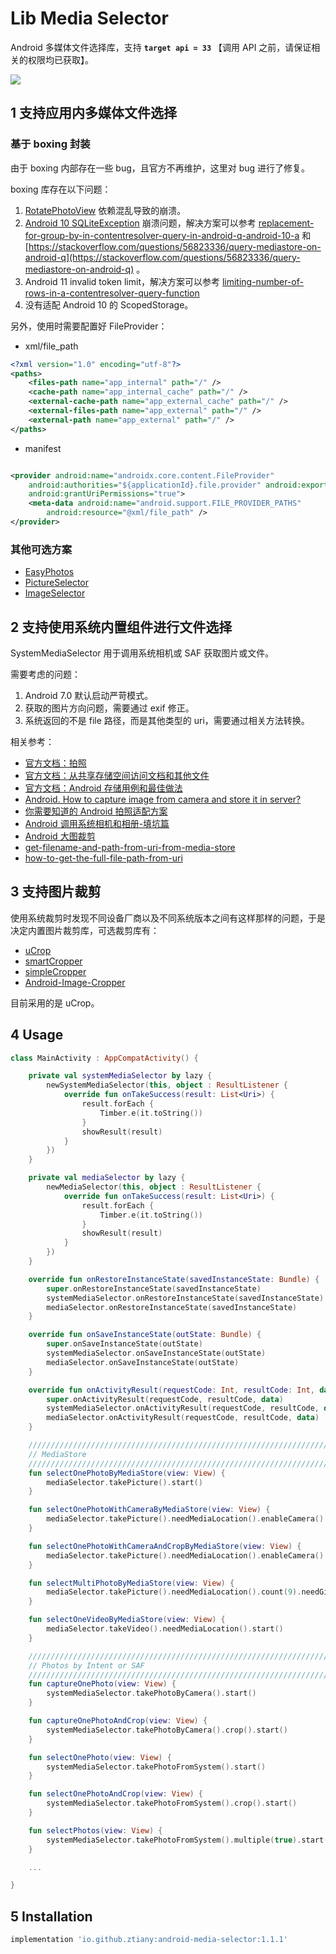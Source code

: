 # Lib Media Selector

Android 多媒体文件选择库，支持 **`target api = 33`** 【调用 API 之前，请保证相关的权限均已获取】。

![](media-selector.jpg)

## 1 支持应用内多媒体文件选择

### 基于 boxing 封装

由于 boxing 内部存在一些 bug，且官方不再维护，这里对 bug 进行了修复。

boxing 库存在以下问题：

1. [RotatePhotoView](https://github.com/ChenSiLiang/RotatePhotoView) 依赖混乱导致的崩溃。
2. [Android 10 SQLiteException](https://github.com/bilibili/boxing/issues/154)
   崩溃问题，解决方案可以参考  [replacement-for-group-by-in-contentresolver-query-in-android-q-android-10-a](https://stackoverflow.com/questions/60623594/replacement-for-group-by-in-contentresolver-query-in-android-q-android-10-a)
   和 [https://stackoverflow.com/questions/56823336/query-mediastore-on-android-q](https://stackoverflow.com/questions/56823336/query-mediastore-on-android-q)
   。
3. Android 11 invalid token
   limit，解决方案可以参考 [limiting-number-of-rows-in-a-contentresolver-query-function](https://stackoverflow.com/questions/10390577/limiting-number-of-rows-in-a-contentresolver-query-function)
4. 没有适配 Android 10 的 ScopedStorage。

另外，使用时需要配置好 FileProvider：

- xml/file_path

```xml
<?xml version="1.0" encoding="utf-8"?>
<paths>
    <files-path name="app_internal" path="/" />
    <cache-path name="app_internal_cache" path="/" />
    <external-cache-path name="app_external_cache" path="/" />
    <external-files-path name="app_external" path="/" />
    <external-path name="app_external" path="/" />
</paths>
```

- manifest

```xml

<provider android:name="androidx.core.content.FileProvider"
    android:authorities="${applicationId}.file.provider" android:exported="false"
    android:grantUriPermissions="true">
    <meta-data android:name="android.support.FILE_PROVIDER_PATHS"
        android:resource="@xml/file_path" />
</provider>
```

### 其他可选方案

- [EasyPhotos](https://github.com/HuanTanSheng/EasyPhotos)
- [PictureSelector](https://github.com/LuckSiege/PictureSelector)
- [ImageSelector](https://github.com/smuyyh/ImageSelector)

## 2 支持使用系统内置组件进行文件选择

SystemMediaSelector 用于调用系统相机或 SAF 获取图片或文件。

需要考虑的问题：

1. Android 7.0 默认启动严苛模式。
2. 获取的图片方向问题，需要通过 exif 修正。
3. 系统返回的不是 file 路径，而是其他类型的 uri，需要通过相关方法转换。

相关参考：

- [官方文档：拍照](https://developer.android.com/training/camera/photobasics)
- [官方文档：从共享存储空间访问文档和其他文件](https://developer.android.com/training/data-storage/shared/documents-files?hl=zh-cn)
- [官方文档：Android 存储用例和最佳做法](https://developer.android.com/training/data-storage/use-cases?hl=zh-cn#capture-image-media)
- [Android. How to capture image from camera and store it in server?](https://stackoverflow.com/questions/53645370/android-how-to-capture-image-from-camera-and-store-it-in-server)
- [你需要知道的 Android 拍照适配方案](http://www.jianshu.com/p/f269bcda335f)
- [Android 调用系统相机和相册-填坑篇](http://wuxiaolong.me/2016/05/24/Android-Photograph-Album2/)
- [Android 大图裁剪](http://ryanhoo.github.io/blog/2014/06/03/the-ultimate-approach-to-crop-photos-on-android-2/)
- [get-filename-and-path-from-uri-from-media-store](https://stackoverflow.com/questions/3401579/get-filename-and-path-from-uri-from-mediastore)
- [how-to-get-the-full-file-path-from-uri](https://stackoverflow.com/questions/13209494/how-to-get-the-full-file-path-from-uri)

## 3 支持图片裁剪

使用系统裁剪时发现不同设备厂商以及不同系统版本之间有这样那样的问题，于是决定内置图片裁剪库，可选裁剪库有：

- [uCrop](https://github.com/Yalantis/uCrop)
- [smartCropper](https://github.com/pqpo/SmartCropper)
- [simpleCropper](https://github.com/igreenwood/SimpleCropView)
- [Android-Image-Cropper](https://github.com/ArthurHub/Android-Image-Cropper)

目前采用的是 uCrop。

## 4 Usage

```kotlin
class MainActivity : AppCompatActivity() {

    private val systemMediaSelector by lazy {
        newSystemMediaSelector(this, object : ResultListener {
            override fun onTakeSuccess(result: List<Uri>) {
                result.forEach {
                    Timber.e(it.toString())
                }
                showResult(result)
            }
        })
    }

    private val mediaSelector by lazy {
        newMediaSelector(this, object : ResultListener {
            override fun onTakeSuccess(result: List<Uri>) {
                result.forEach {
                    Timber.e(it.toString())
                }
                showResult(result)
            }
        })
    }

    override fun onRestoreInstanceState(savedInstanceState: Bundle) {
        super.onRestoreInstanceState(savedInstanceState)
        systemMediaSelector.onRestoreInstanceState(savedInstanceState)
        mediaSelector.onRestoreInstanceState(savedInstanceState)
    }

    override fun onSaveInstanceState(outState: Bundle) {
        super.onSaveInstanceState(outState)
        systemMediaSelector.onSaveInstanceState(outState)
        mediaSelector.onSaveInstanceState(outState)
    }

    override fun onActivityResult(requestCode: Int, resultCode: Int, data: Intent?) {
        super.onActivityResult(requestCode, resultCode, data)
        systemMediaSelector.onActivityResult(requestCode, resultCode, data)
        mediaSelector.onActivityResult(requestCode, resultCode, data)
    }

    ///////////////////////////////////////////////////////////////////////////
    // MediaStore
    ///////////////////////////////////////////////////////////////////////////
    fun selectOnePhotoByMediaStore(view: View) {
        mediaSelector.takePicture().start()
    }

    fun selectOnePhotoWithCameraByMediaStore(view: View) {
        mediaSelector.takePicture().needMediaLocation().enableCamera().start()
    }

    fun selectOnePhotoWithCameraAndCropByMediaStore(view: View) {
        mediaSelector.takePicture().needMediaLocation().enableCamera().crop().needGif().start()
    }

    fun selectMultiPhotoByMediaStore(view: View) {
        mediaSelector.takePicture().needMediaLocation().count(9).needGif().start()
    }

    fun selectOneVideoByMediaStore(view: View) {
        mediaSelector.takeVideo().needMediaLocation().start()
    }

    ///////////////////////////////////////////////////////////////////////////
    // Photos by Intent or SAF
    ///////////////////////////////////////////////////////////////////////////
    fun captureOnePhoto(view: View) {
        systemMediaSelector.takePhotoByCamera().start()
    }

    fun captureOnePhotoAndCrop(view: View) {
        systemMediaSelector.takePhotoByCamera().crop().start()
    }

    fun selectOnePhoto(view: View) {
        systemMediaSelector.takePhotoFromSystem().start()
    }

    fun selectOnePhotoAndCrop(view: View) {
        systemMediaSelector.takePhotoFromSystem().crop().start()
    }

    fun selectPhotos(view: View) {
        systemMediaSelector.takePhotoFromSystem().multiple(true).start()
    }

    ...

}
```

## 5 Installation

```groovy
implementation 'io.github.ztiany:android-media-selector:1.1.1'
```
